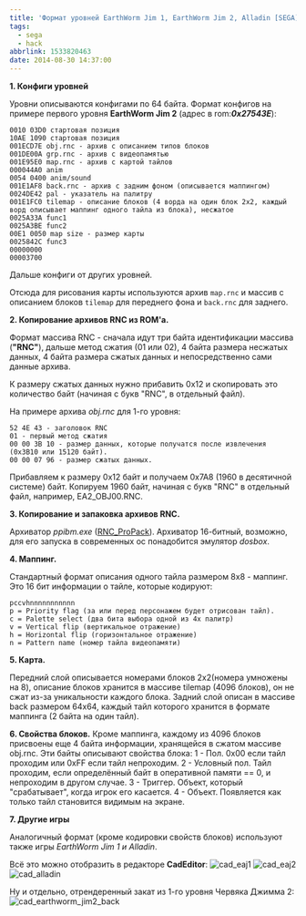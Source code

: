 ```yaml
---
title: 'Формат уровней EarthWorm Jim 1, EarthWorm Jim 2, Alladin [SEGA]'
tags:
  - sega
  - hack
abbrlink: 1533820463
date: 2014-08-30 14:37:00
---
```

**1. Конфиги уровней**

Уровни описываются конфигами по 64 байта. Формат конфигов на примере первого уровня **EarthWorm Jim 2** (адрес в rom:***0x27543E***):
```
0010 03D0 стартовая позиция
10AE 1090 стартовая позиция
001ECD7E obj.rnc - архив с описанием типов блоков
001DE00A grp.rnc - архив с видеопамятью
001E95E0 map.rnc - архив с картой тайлов
000044A0 anim 
0054 0400 anim/sound
001E1AF8 back.rnc - архив с задним фоном (описывается маппингом)
0024DE42 pal - указатель на палитру
001E1FC0 tilemap - описание блоков (4 ворда на один блок 2x2, каждый ворд описывает маппинг одного тайла из блока), несжатое
0025A33A func1
0025A3BE func2
00E1 0050 map size - размер карты
0025842C func3 
00000000
00003700
```

Дальше конфиги от других уровней.

Отсюда для рисования карты используются архив `map.rnc` и массив с описанием блоков `tilemap` для переднего фона и `back.rnc` для заднего.

**2. Копирование архивов RNC из ROM'а.**

Формат массива RNC - сначала идут три байта идентификации массива (**"RNC"**), дальше метод сжатия (01 или 02), 4 байта размера несжатых данных, 4 байта размера сжатых данных и непосредственно сами данные архива.

К размеру сжатых данных нужно прибавить 0x12 и скопировать это количество байт (начиная с букв "RNC", в отдельный файл).

На примере архива *obj.rnc* для 1-го уровня:
```
52 4E 43 - заголовок RNC
01 - первый метод сжатия
00 00 3B 10 - размер данных, которые получатся после извлечения (0x3B10 или 15120 байт).
00 00 07 96 - размер сжатых данных. 
```

Прибавляем к размеру 0x12 байт и получаем 0x7A8 (1960 в десятичной системе) байт. Копируем 1960 байт, начиная с букв "RNC" в отдельный файл, например, EA2\_OBJ00.RNC.

**3. Копирование и запаковка архивов RNC.**

Архиватор *ppibm.exe* ([RNC\_ProPack](http://spiiin.livejournal.com/81725.html)). Архиватор 16-битный, возможно, для его запуска в современных ос понадобится эмулятор *dosbox*.

**4. Маппинг.**

Стандартный формат описания одного тайла размером 8x8 - маппинг. Это 16 бит информации о тайле, которые кодируют:
```
pccvhnnnnnnnnnnn
p = Priority flag (за или перед персонажем будет отрисован тайл).
c = Palette select (два бита выбора одной из 4х палитр)
v = Vertical flip (вертикальное отражение)
h = Horizontal flip (горизонтальное отражение)
n = Pattern name (номер тайла видеопамяти)
```

**5. Карта.**

Передний слой описывается номерами блоков 2x2(номера умножены на 8), описание блоков хранится в массиве tilemap (4096 блоков), он не сжат из-за уникальности каждого блока. Задний слой описан в массиве back размером 64x64, каждый тайл которого хранится в формате маппинга (2 байта на один тайл).

**6. Свойства блоков.** Кроме маппинга, каждому из 4096 блоков присвоены еще 4 байта информации, хранящейся в сжатом массиве obj.rnc. Эти байты описывают свойства блока:
1 - Пол. 0x00 если тайл проходим или 0xFF если тайл непроходим.
2 - Условный пол. Тайл проходим, если определённый байт в оперативной памяти == 0, и непроходим в другом случае.
3 - Триггер. Объект, который "срабатывает", когда игрок его касается.
4 - Объект. Появляется как только тайл становится видимым на экране.

**7. Другие игры**

Аналогичный формат (кроме кодировки свойств блоков) используют также игры *EarthWorm Jim 1 и Alladin*.

Всё это можно отобразить в редакторе **CadEditor**:
![cad_eaj1](http://ic.pics.livejournal.com/spiiin/20318251/38977/38977_300.png "cad_eaj1")
![cad_eaj2](http://ic.pics.livejournal.com/spiiin/20318251/39239/39239_300.png "cad_eaj2")
![cad_alladin](http://ic.pics.livejournal.com/spiiin/20318251/39474/39474_300.png "cad_alladin")

Ну и отдельно, отрендеренный закат из 1-го уровня Червяка Джимма 2:
![cad_earthworm_jim2_back](http://ic.pics.livejournal.com/spiiin/20318251/39749/39749_300.png "cad_earthworm_jim2_back")